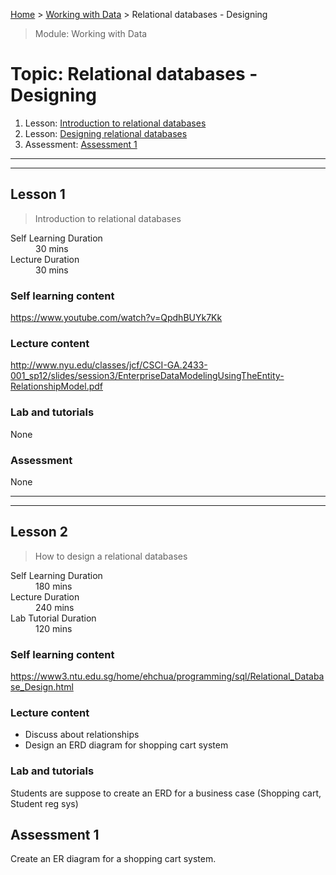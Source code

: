 [Home](../README.md) > [Working with Data](./README.md) > Relational databases - Designing

> Module: Working with Data

# Topic: Relational databases - Designing

1. Lesson: [Introduction to relational databases](#lesson-1)
1. Lesson: [Designing relational databases](#lesson-2)
1. Assessment: [Assessment 1](#assessment-1)

---

---

## Lesson 1

> Introduction to relational databases

<dl>
<dt>Self Learning Duration</dt>
<dd>30 mins</dd>
<dt>Lecture Duration</dt>
<dd>30 mins</dd>
</dl>

### Self learning content

https://www.youtube.com/watch?v=QpdhBUYk7Kk

### Lecture content

http://www.nyu.edu/classes/jcf/CSCI-GA.2433-001_sp12/slides/session3/EnterpriseDataModelingUsingTheEntity-RelationshipModel.pdf

### Lab and tutorials

None

### Assessment

None

---

---

## Lesson 2

> How to design a relational databases

<dl>
<dt>Self Learning Duration</dt>
<dd>180 mins</dd>
<dt>Lecture Duration</dt>
<dd>240 mins</dd>
<dt>Lab Tutorial Duration</dt>
<dd>120 mins</dd>
</dl>

### Self learning content

https://www3.ntu.edu.sg/home/ehchua/programming/sql/Relational_Database_Design.html

### Lecture content

- Discuss about relationships
- Design an ERD diagram for shopping cart system

### Lab and tutorials

Students are suppose to create an ERD for a business case (Shopping cart, Student reg sys)

## Assessment 1

Create an ER diagram for a shopping cart system.
